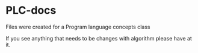 # PLC-docs
Files were created for a Program language concepts class

If you see anything that needs to be changes with algorithm please have at it. 
